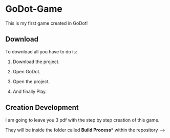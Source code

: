 # GoDot-Game

This is my first game created in GoDot!

## Download

To download all you have to do is:

1. Download the project.

2. Open GoDot.

3. Open the project.

4. And finally Play.

## Creation Development

I am going to leave you 3 pdf with the step by step creation of this game.

They will be inside the folder called **Build Process*** within the repository -->
